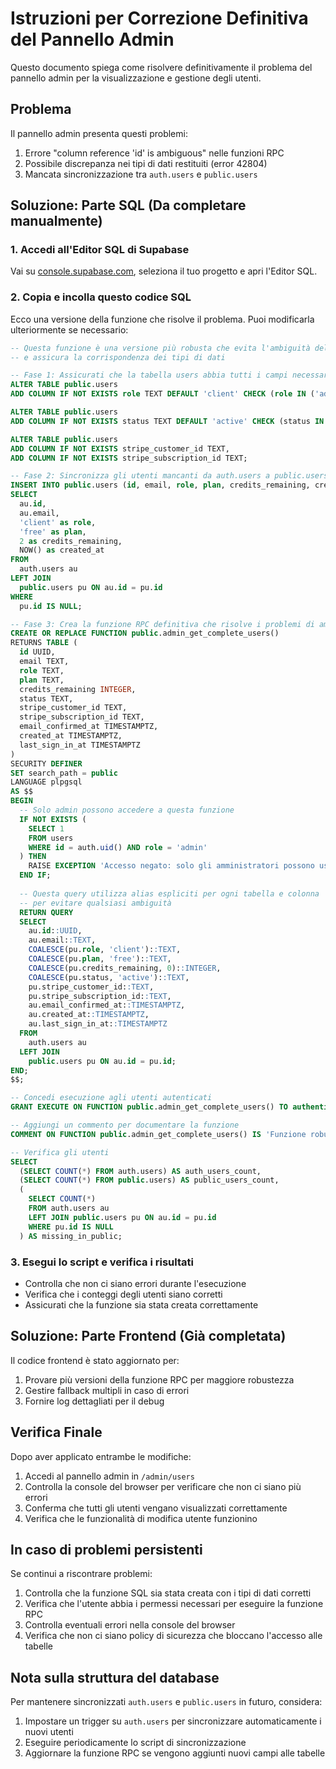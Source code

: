 # Istruzioni per Correzione Definitiva del Pannello Admin

Questo documento spiega come risolvere definitivamente il problema del pannello admin per la visualizzazione e gestione degli utenti.

## Problema

Il pannello admin presenta questi problemi:
1. Errore "column reference 'id' is ambiguous" nelle funzioni RPC
2. Possibile discrepanza nei tipi di dati restituiti (error 42804)
3. Mancata sincronizzazione tra `auth.users` e `public.users`

## Soluzione: Parte SQL (Da completare manualmente)

### 1. Accedi all'Editor SQL di Supabase

Vai su [console.supabase.com](https://console.supabase.com), seleziona il tuo progetto e apri l'Editor SQL.

### 2. Copia e incolla questo codice SQL

Ecco una versione della funzione che risolve il problema. Puoi modificarla ulteriormente se necessario:

```sql
-- Questa funzione è una versione più robusta che evita l'ambiguità delle colonne
-- e assicura la corrispondenza dei tipi di dati

-- Fase 1: Assicurati che la tabella users abbia tutti i campi necessari
ALTER TABLE public.users
ADD COLUMN IF NOT EXISTS role TEXT DEFAULT 'client' CHECK (role IN ('admin', 'client'));

ALTER TABLE public.users
ADD COLUMN IF NOT EXISTS status TEXT DEFAULT 'active' CHECK (status IN ('active', 'inactive', 'cancelled'));

ALTER TABLE public.users 
ADD COLUMN IF NOT EXISTS stripe_customer_id TEXT,
ADD COLUMN IF NOT EXISTS stripe_subscription_id TEXT;

-- Fase 2: Sincronizza gli utenti mancanti da auth.users a public.users
INSERT INTO public.users (id, email, role, plan, credits_remaining, created_at)
SELECT 
  au.id, 
  au.email, 
  'client' as role, 
  'free' as plan,
  2 as credits_remaining,
  NOW() as created_at
FROM 
  auth.users au
LEFT JOIN
  public.users pu ON au.id = pu.id
WHERE 
  pu.id IS NULL;

-- Fase 3: Crea la funzione RPC definitiva che risolve i problemi di ambiguità
CREATE OR REPLACE FUNCTION public.admin_get_complete_users()
RETURNS TABLE (
  id UUID, 
  email TEXT,
  role TEXT,
  plan TEXT,
  credits_remaining INTEGER,
  status TEXT,
  stripe_customer_id TEXT,
  stripe_subscription_id TEXT,
  email_confirmed_at TIMESTAMPTZ,
  created_at TIMESTAMPTZ,
  last_sign_in_at TIMESTAMPTZ
)
SECURITY DEFINER
SET search_path = public
LANGUAGE plpgsql
AS $$
BEGIN
  -- Solo admin possono accedere a questa funzione
  IF NOT EXISTS (
    SELECT 1
    FROM users
    WHERE id = auth.uid() AND role = 'admin'
  ) THEN
    RAISE EXCEPTION 'Accesso negato: solo gli amministratori possono usare questa funzione';
  END IF;
  
  -- Questa query utilizza alias espliciti per ogni tabella e colonna
  -- per evitare qualsiasi ambiguità
  RETURN QUERY
  SELECT 
    au.id::UUID,
    au.email::TEXT,
    COALESCE(pu.role, 'client')::TEXT,
    COALESCE(pu.plan, 'free')::TEXT,
    COALESCE(pu.credits_remaining, 0)::INTEGER,
    COALESCE(pu.status, 'active')::TEXT,
    pu.stripe_customer_id::TEXT,
    pu.stripe_subscription_id::TEXT,
    au.email_confirmed_at::TIMESTAMPTZ,
    au.created_at::TIMESTAMPTZ,
    au.last_sign_in_at::TIMESTAMPTZ
  FROM 
    auth.users au
  LEFT JOIN 
    public.users pu ON au.id = pu.id;
END;
$$;

-- Concedi esecuzione agli utenti autenticati
GRANT EXECUTE ON FUNCTION public.admin_get_complete_users() TO authenticated;

-- Aggiungi un commento per documentare la funzione
COMMENT ON FUNCTION public.admin_get_complete_users() IS 'Funzione robusta che restituisce tutti gli utenti con dettagli completi, unendo auth.users e public.users con tipi espliciti per evitare ambiguità';

-- Verifica gli utenti
SELECT 
  (SELECT COUNT(*) FROM auth.users) AS auth_users_count,
  (SELECT COUNT(*) FROM public.users) AS public_users_count,
  (
    SELECT COUNT(*)
    FROM auth.users au
    LEFT JOIN public.users pu ON au.id = pu.id
    WHERE pu.id IS NULL
  ) AS missing_in_public;
```

### 3. Esegui lo script e verifica i risultati

- Controlla che non ci siano errori durante l'esecuzione
- Verifica che i conteggi degli utenti siano corretti
- Assicurati che la funzione sia stata creata correttamente

## Soluzione: Parte Frontend (Già completata)

Il codice frontend è stato aggiornato per:
1. Provare più versioni della funzione RPC per maggiore robustezza
2. Gestire fallback multipli in caso di errori
3. Fornire log dettagliati per il debug

## Verifica Finale

Dopo aver applicato entrambe le modifiche:
1. Accedi al pannello admin in `/admin/users`
2. Controlla la console del browser per verificare che non ci siano più errori
3. Conferma che tutti gli utenti vengano visualizzati correttamente
4. Verifica che le funzionalità di modifica utente funzionino

## In caso di problemi persistenti

Se continui a riscontrare problemi:
1. Controlla che la funzione SQL sia stata creata con i tipi di dati corretti
2. Verifica che l'utente abbia i permessi necessari per eseguire la funzione RPC
3. Controlla eventuali errori nella console del browser
4. Verifica che non ci siano policy di sicurezza che bloccano l'accesso alle tabelle

## Nota sulla struttura del database

Per mantenere sincronizzati `auth.users` e `public.users` in futuro, considera:
1. Impostare un trigger su `auth.users` per sincronizzare automaticamente i nuovi utenti
2. Eseguire periodicamente lo script di sincronizzazione
3. Aggiornare la funzione RPC se vengono aggiunti nuovi campi alle tabelle
